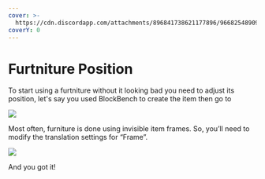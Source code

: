 ```yaml
---
cover: >-
  https://cdn.discordapp.com/attachments/896841738621177896/966825489098489856/unknown.png
coverY: 0
---
```


# Furtniture Position

To start using a furtniture without it looking bad you need to adjust its position, let's say you used BlockBench to create the item then go to

![](https://hibiscusmc.notion.site/image/https%3A%2F%2Fs3-us-west-2.amazonaws.com%2Fsecure.notion-static.com%2Fc051221b-af62-46a7-a988-c9fdaf3d9c47%2FUntitled.png?table=block\&id=42743c88-8204-41f0-994e-848a582fcb85\&spaceId=eaf666ae-4b3d-4a2a-8403-e745add5c151\&width=1340\&userId=\&cache=v2)

Most often, furniture is done using invisible item frames. So, you’ll need to modify the translation settings for “Frame”.

![](https://hibiscusmc.notion.site/image/https%3A%2F%2Fs3-us-west-2.amazonaws.com%2Fsecure.notion-static.com%2F451c946e-fb1b-45c5-9738-be49b3fd4a5e%2FUntitled.png?table=block\&id=b879b0e9-b245-47d5-bb97-983d835d0b71\&spaceId=eaf666ae-4b3d-4a2a-8403-e745add5c151\&width=1440\&userId=\&cache=v2)

And you got it!
